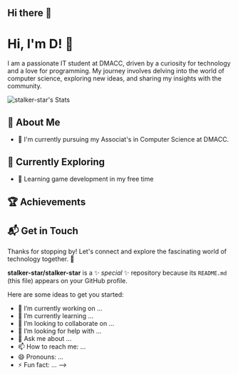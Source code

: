 ## Hi there 👋
# Hi, I'm D! 👋

I am a passionate IT student at DMACC, driven by a curiosity for technology and a love for programming. My journey involves delving into the world of computer science, exploring new ideas, and sharing my insights with the community.

![stalker-star's Stats](https://github-readme-stats.vercel.app/api?username=stalker-star&theme=vue-dark&show_icons=true&hide_border=true&count_private=true)

## 🚀 About Me

- 🔭 I'm currently pursuing my Associat's in Computer Science at DMACC.


## 🌱 Currently Exploring

- 🚀 Learning game development in my free time

 ## 🏆 Achievements



## 📬 Get in Touch



Thanks for stopping by! Let's connect and explore the fascinating world of technology together. 🚀




**stalker-star/stalker-star** is a ✨ _special_ ✨ repository because its `README.md` (this file) appears on your GitHub profile.

Here are some ideas to get you started:

- 🔭 I’m currently working on ...
- 🌱 I’m currently learning ...
- 👯 I’m looking to collaborate on ...
- 🤔 I’m looking for help with ...
- 💬 Ask me about ...
- 📫 How to reach me: ...
- 😄 Pronouns: ...
- ⚡ Fun fact: ...
-->
